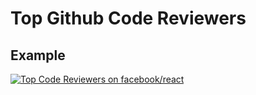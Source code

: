 # Top Github Code Reviewers

## Example

[![Top Code Reviewers on facebook/react](https://top-github-code-reviewers.stipsan.io/facebook/react.svg)](https://top-github-code-reviewers.stipsan.io/facebook/react)
